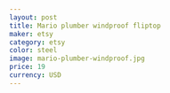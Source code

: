 ```yaml
---
layout: post
title: Mario plumber windproof fliptop 
maker: etsy
category: etsy
color: steel
image: mario-plumber-windproof.jpg
price: 19
currency: USD
---
```

